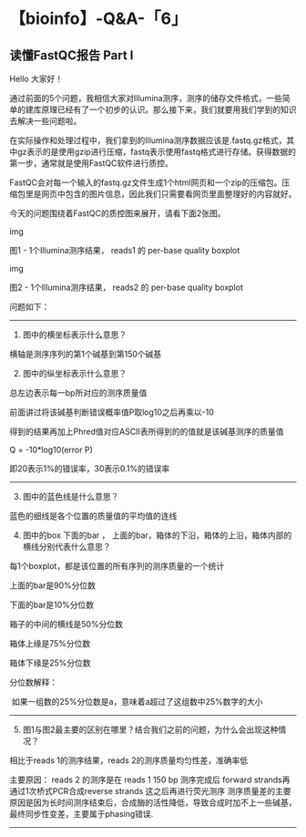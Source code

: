 # 【bioinfo】-Q&A-「6」

## 读懂FastQC报告 Part I
Hello 大家好！

通过前面的5个问题，我相信大家对Illumina测序，测序的储存文件格式，一些简单的建库原理已经有了一个初步的认识。那么接下来，我们就要用我们学到的知识去解决一些问题啦。

在实际操作和处理过程中，我们拿到的Illumina测序数据应该是.fastq.gz格式，其中gz表示的是使用gzip进行压缩，fastq表示使用fastq格式进行存储。获得数据的第一步，通常就是使用FastQC软件进行质控。

FastQC会对每一个输入的fastq.gz文件生成1个html网页和一个zip的压缩包。压缩包里是网页中包含的图片信息，因此我们只需要看网页里面整理好的内容就好。

今天的问题围绕着FastQC的质控图来展开，请看下面2张图。

img

图1 - 1个Illumina测序结果， reads1 的 per-base quality boxplot

img

图2 - 1个Illumina测序结果， reads2 的 per-base quality boxplot

问题如下：

---
1. 图中的横坐标表示什么意思？

横轴是测序序列的第1个碱基到第150个碱基

2. 图中的纵坐标表示什么意思？

总左边表示每一bp所对应的测序质量值

前面讲过将该碱基判断错误概率值P取log10之后再乘以-10

得到的结果再加上Phred值对应ASCII表所得到的的值就是该碱基测序的质量值

Q = -10*log10(error P)

即20表示1%的错误率，30表示0.1%的错误率

---

3. 图中的蓝色线是什么意思？

蓝色的细线是各个位置的质量值的平均值的连线

4. 图中的box 下面的bar ， 上面的bar，箱体的下沿，箱体的上沿，箱体内部的横线分别代表什么意思？

每1个boxplot，都是该位置的所有序列的测序质量的一个统计

上面的bar是90%分位数

下面的bar是10%分位数

箱子的中间的横线是50%分位数

箱体上缘是75%分位数

箱体下缘是25%分位数

分位数解释：

​ 如果一组数的25%分位数是a，意味着a超过了这组数中25%数字的大小

---

5. 图1与图2最主要的区别在哪里？结合我们之前的问题，为什么会出现这种情况？

相比于reads 1的测序结果，reads 2的测序质量均匀性差，准确率低

主要原因：
reads 2 的测序是在 reads 1 150 bp 测序完成后
forward strands再通过1次桥式PCR合成reverse strands
这之后再进行荧光测序
测序质量差的主要原因是因为长时间测序结束后，合成酶的活性降低，导致合成时加不上一些碱基，最终同步性变差，主要属于phasing错误.

---

